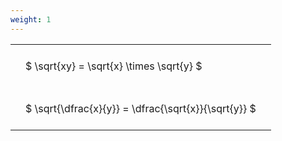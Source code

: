 ```yaml
---
weight: 1
---
```


<style type="text/css">
#T_50413 th.col_heading {
  text-align: left;
  font-size: 1em;
}
#T_50413 td {
  text-align: left;
  font-size: 1em;
  padding: 1.5em;
}
</style>
<table id="T_50413">
  <thead>
  </thead>
  <tbody>
    <tr>
      <td id="T_50413_row0_col0" class="data row0 col0" >$ \sqrt{xy} = \sqrt{x} \times \sqrt{y} $</td>
    </tr>
    <tr>
      <td id="T_50413_row1_col0" class="data row1 col0" >$ \sqrt{\dfrac{x}{y}} = \dfrac{\sqrt{x}}{\sqrt{y}} $</td>
    </tr>
  </tbody>
</table>
